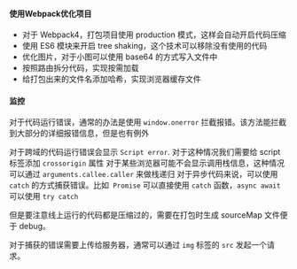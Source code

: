 #### 使用Webpack优化项目
* 对于 Webpack4，打包项目使用 production 模式，这样会自动开启代码压缩
* 使用 ES6 模块来开启 tree shaking，这个技术可以移除没有使用的代码
* 优化图片，对于小图可以使用 base64 的方式写入文件中
* 按照路由拆分代码，实现按需加载
* 给打包出来的文件名添加哈希，实现浏览器缓存文件
#### 监控
对于代码运行错误，通常的办法是使用 `window.onerror` 拦截报错。该方法能拦截到大部分的详细报错信息，但是也有例外

对于跨域的代码运行错误会显示 `Script error`. 对于这种情况我们需要给 script 标签添加 `crossorigin` 属性
对于某些浏览器可能不会显示调用栈信息，这种情况可以通过 `arguments.callee.caller` 来做栈递归
对于异步代码来说，可以使用 `catch` 的方式捕获错误。比如` Promise` 可以直接使用 `catch` 函数，`async await` 可以使用 `try catch`

但是要注意线上运行的代码都是压缩过的，需要在打包时生成 sourceMap 文件便于 debug。

对于捕获的错误需要上传给服务器，通常可以通过 `img` 标签的 `src` 发起一个请求。